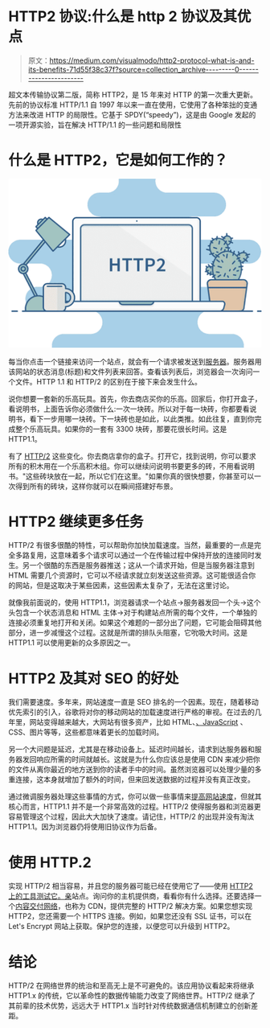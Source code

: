 # HTTP2 协议:什么是 http 2 协议及其优点

> 原文：<https://medium.com/visualmodo/http2-protocol-what-is-and-its-benefits-71d55f38c37f?source=collection_archive---------0----------------------->

超文本传输协议第二版，简称 HTTP2，是 15 年来对 HTTP 的第一次重大更新。先前的协议标准 HTTP/1.1 自 1997 年以来一直在使用，它使用了各种笨拙的变通方法来改进 HTTP 的局限性。它基于 SPDY(“speedy”)，这是由 Google 发起的一项开源实验，旨在解决 HTTP/1.1 的一些问题和局限性

# 什么是 HTTP2，它是如何工作的？

![](img/facbc0bc43d78378511a709706160b79.png)

每当你点击一个链接来访问一个站点，就会有一个请求被发送到[服务器](https://www.bluehost.com/?utm_source=%28direct%29&utm_medium=affiliate&utm_campaign=affiliate-link_claudiocamposp_notype)。服务器用该网站的状态消息(标题)和文件列表来回答。查看该列表后，浏览器会一次询问一个文件。HTTP 1.1 和 HTTP/2 的区别在于接下来会发生什么。

说你想要一套新的乐高玩具。首先，你去商店买你的乐高。回家后，你打开盒子，看说明书，上面告诉你必须做什么:一次一块砖。所以对于每一块砖，你都要看说明书，看下一步用哪一块砖。下一块砖也是如此，以此类推。如此往复，直到你完成整个乐高玩具。如果你的一套有 3300 块砖，那要花很长时间。这是 HTTP1.1。

有了 [HTTP/2](https://en.wikipedia.org/wiki/HTTP/2) 这些变化。你去商店拿你的盒子。打开它，找到说明，你可以要求所有的积木用在一个乐高积木组。你可以继续问说明书要更多的砖，不用看说明书。"这些砖块放在一起，所以它们在这里。"如果你真的很快想要，你甚至可以一次得到所有的砖块，这样你就可以在瞬间搭建好布景。

# HTTP2 继续更多任务

HTTP/2 有很多很酷的特性，可以帮助你加快加载速度。当然，最重要的一点是完全多路复用，这意味着多个请求可以通过一个在传输过程中保持开放的连接同时发生。另一个很酷的东西是服务器推送；这从一个请求开始，但是当服务器注意到 HTML 需要几个资源时，它可以不经请求就立刻发送这些资源。这可能很适合你的网站，但是这取决于某些因素，这些因素太复杂了，无法在这里讨论。

就像我前面说的，使用 HTTP1.1，浏览器请求一个站点->服务器发回一个头->这个头包含一个状态消息和 HTML 主体->对于构建站点所需的每个文件，一个单独的连接必须重复地打开和关闭。如果这个难题的一部分出了问题，它可能会阻碍其他部分，进一步减慢这个过程。这就是所谓的排队头阻塞，它吮吸大时间。这是 HTTP1.1 可以使用更新的众多原因之一。

# HTTP2 及其对 SEO 的好处

我们需要速度。多年来，网站速度一直是 SEO 排名的一个因素。现在，随着移动优先索引的引入，谷歌将对你的移动网站的加载速度进行严格的审视。在过去的几年里，网站变得越来越大，大网站有很多资产，比如 HTML、[、JavaScript](https://www.w3schools.com/whatis/whatis_js.asp) 、CSS、图片等等，这些都意味着更长的加载时间。

另一个大问题是延迟，尤其是在移动设备上。延迟时间越长，请求到达服务器和服务器发回响应所需的时间就越长。这就是为什么你应该总是使用 CDN 来减少把你的文件从离你最近的地方送到你的读者手中的时间。虽然浏览器可以处理少量的多重连接，这本身就增加了额外的时间，但来回发送数据的过程并没有真正改变。

通过微调服务器处理这些事情的方式，你可以做一些事情来[提高网站速度](https://kinsta.com/learn/page-speed/)，但就其核心而言，HTTP1.1 并不是一个非常高效的过程。HTTP/2 使得服务器和浏览器更容易管理这个过程，因此大大加快了速度。请记住，HTTP/2 的出现并没有淘汰 HTTP1.1。因为浏览器仍将使用旧协议作为后备。

# 使用 HTTP.2

实现 HTTP/2 相当容易，并且您的服务器可能已经在使用它了——使用 [HTTP2 上的工具测试它。亲](https://http2.pro/)站点。询问你的主机提供商，看看你有什么选择。还要选择一个[内容交付网络](https://visualmodo.com/does-my-website-need-to-use-a-cdn/)，也称为 CDN，提供完整的 HTTP/2 解决方案。如果您想实现 HTTP2，您还需要一个 HTTPS 连接。例如，如果您还没有 SSL 证书，可以在 Let's Encrypt 网站上获取。保护您的连接，以便您可以升级到 HTTP2。

# 结论

HTTP/2 在网络世界的统治和至高无上是不可避免的。该应用协议看起来将继承 HTTP1.x 的传统，它以革命性的数据传输能力改变了网络世界。HTTP/2 继承了其前辈的技术优势，远远大于 HTTP1.x 当时针对传统数据通信机制建立的创新差距。